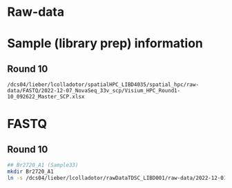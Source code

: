 # Raw-data

# Sample (library prep) information

## Round 10

`/dcs04/lieber/lcolladotor/spatialHPC_LIBD4035/spatial_hpc/raw-data/FASTQ/2022-12-07_NovaSeq_33v_scp/Visium_HPC_Round1-10_092622_Master_SCP.xlsx`

# FASTQ

## Round 10

```bash
## Br2720_A1 (Sample33)
mkdir Br2720_A1
ln -s /dcs04/lieber/lcolladotor/rawDataTDSC_LIBD001/raw-data/2022-12-01_SBac102722/33-10v_S24_L00* Br2720_A1/
